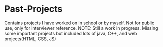 # Past-Projects
Contains projects I have worked on in school or by myself. Not for public use, only for interviewer reference.
NOTE: Still a work in progress. Missing some important projects but included lots of java, C++, and web projects(HTML, CSS, JS)
